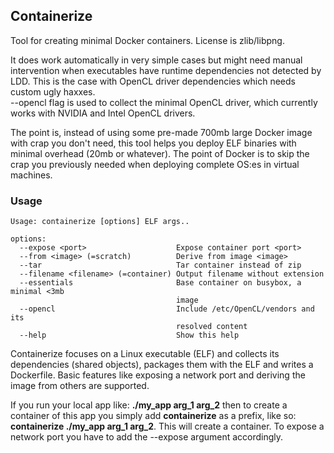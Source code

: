 ## Containerize
Tool for creating minimal Docker containers. License is zlib/libpng.  

It does work automatically in very simple cases but might need manual intervention when executables have runtime dependencies not detected by LDD. This is the case with OpenCL driver dependencies which needs custom ugly haxxes.  
--opencl flag is used to collect the minimal OpenCL driver, which currently works with NVIDIA and Intel OpenCL drivers.

The point is, instead of using some pre-made 700mb large Docker image with crap you don't need, this tool helps you deploy ELF binaries with minimal overhead (20mb or whatever). The point of Docker is to skip the crap you previously needed when deploying complete OS:es in virtual machines.

### Usage
```
Usage: containerize [options] ELF args..

options:
  --expose <port>                    Expose container port <port>
  --from <image> (=scratch)          Derive from image <image>
  --tar                              Tar container instead of zip
  --filename <filename> (=container) Output filename without extension
  --essentials                       Base container on busybox, a minimal <3mb 
                                     image
  --opencl                           Include /etc/OpenCL/vendors and its 
                                     resolved content
  --help                             Show this help  
  ```
  
  Containerize focuses on a Linux executable (ELF) and collects its dependencies (shared objects), packages them with the ELF and writes a Dockerfile. Basic features like exposing a network port and deriving the image from others are supported.  
    
  If you run your local app like: **./my_app arg_1 arg_2** then to create a container of this app you simply add **containerize** as a prefix, like so: **containerize ./my_app arg_1 arg_2**. This will create a container. To expose a network port you have to add the --expose argument accordingly.
